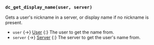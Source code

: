 ### `dc_get_display_name(user, server)`

Gets a user's nickname in a server, or display name if no nickname is present.

- `user` {->} [User](/values/user.md)
  {:} The user to get the name from.
- `server` {->} [Server](/values/server.md)
  {:} The server to get the user's name from.